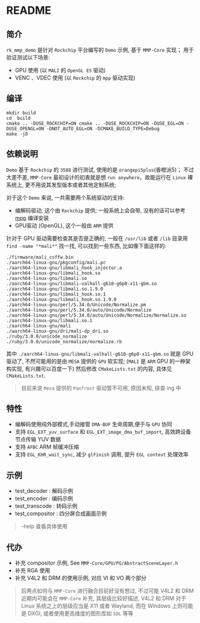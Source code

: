 # README

## 简介

`rk_mmp_demo` 是针对 `Rockchip` 平台编写的 `Demo` 示例, 基于 `MMP-Core` 实现；
用于验证测试以下场景:
- GPU 使用 (以 `MALI` 的 `OpenGL ES` 驱动)
- VENC 、VDEC 使用 (以 `Rockchip` 的 `mpp` 驱动实现)

## 编译

```shell
mkdir build
cd  build
cmake .. -DUSE_ROCKCHIP=ON cmake .. -DUSE_ROCKCHIP=ON -DUSE_EGL=ON -DUSE_OPENGL=ON -DNOT_AUTO_EGL=ON -DCMAKE_BUILD_TYPE=Debug
make -j8
```

## 依赖说明

`Demo` 基于 `Rockchip` 的 `3588` 进行测试, 使用的是 `orangepi5plus`(香橙派5)；
不过大差不差, `MMP-Core` 最初设计的初衷就是想 `run anywhere`，故能运行在 `Linux` 裸系统上, 更不用说其发型版本或者其他定制系统;

对于这个 `Demo` 来说, 一共需要两个系统驱动的支持:

- 编解码驱动, 这个由 `Rockchip` 提供; 一般系统上会自带, 没有的话可以参考 [mpp](https://github.com/rockchip-linux/mpp) 编译安装
- GPU驱动 (OpenGL), 这个一般由 `ARM` 提供

针对于 GPU 驱动需要检查其是否是正确的, 一般在 `/usr/lib` 或者 `/lib` 目录用 `find -name "*mali*"` 找一找, 可以找到一些东西, 比如像下面这样的:

```shell
./firmware/mali_csffw.bin
./aarch64-linux-gnu/pkgconfig/mali.pc
./aarch64-linux-gnu/libmali_hook_injector.a
./aarch64-linux-gnu/libmali_hook.so
./aarch64-linux-gnu/libmali.so
./aarch64-linux-gnu/libmali-valhall-g610-g6p0-x11-gbm.so
./aarch64-linux-gnu/libmali.so.1.9.0
./aarch64-linux-gnu/libmali_hook.so.1
./aarch64-linux-gnu/libmali_hook.so.1.9.0
./aarch64-linux-gnu/perl/5.34.0/Unicode/Normalize.pm
./aarch64-linux-gnu/perl/5.34.0/auto/Unicode/Normalize
./aarch64-linux-gnu/perl/5.34.0/auto/Unicode/Normalize/Normalize.so
./aarch64-linux-gnu/libmali.so.1
./aarch64-linux-gnu/mali
./aarch64-linux-gnu/dri/mali-dp_dri.so
./ruby/3.0.0/unicode_normalize
./ruby/3.0.0/unicode_normalize/normalize.rb
```

其中 `./aarch64-linux-gnu/libmali-valhall-g610-g6p0-x11-gbm.so` 就是 GPU 驱动了, 不然可能用的是由 `MESA` 提供的 `GPU` 软实现; (`MALI` 是 `ARM` GPU 的一种架构实现, 有兴趣可以百度一下)
然后修改 `CMakeLists.txt` 的内容, 具体见 `CMakeLists.txt`.

> 目前来说 `Mesa` 提供的 `Panfrost` 驱动暂不可用, 原因未知, 排查 ing 中

## 特性

- 编解码使用纯外部模式,手动接管 `DMA-BUF` 生命周期,便于与 `GPU` 协同
- 支持 `EGL_EXT_yuv_surface` 和 `EGL_EXT_image_dma_buf_import`, 高效跨设备节点传输 YUV 数据
- 支持 `AFBC` ARM 帧缓冲压缩
- 支持 `EGL_KHR_wait_sync`, 减少 `glFinish` 调用, 提升 `EGL context` 处理效率

## 示例

- test_decoder : 解码示例
- test_encoder : 编码示例
- test_transcode : 转码示例
- test_compositor : 四分屏合成画面示例

> -help 查看具体使用

## 代办

- 补充 compositor 示例, See `MMP-Core/GPU/PG/AbstractSceneLayer.h`
- 补充 RGA 使用
- 补充 V4L2 和 DRM 的使用示例, 对应 VI 和 VO 两个部分

> 后两点如何与 `MMP-Core` 进行融合目前好没有想过, 不过可能 V4L2 和 DRM 近期内可能会在 `MMP-Core` 补充,
> 其层级比较好描述, V4L2 和 DRM 对于 Linux 系统之上的层级应当是 X11 或者 Wayland, 而在 Windows 上则可能是 DXGI,
> 或者使用更高维度的图形库如 `SDL` 等等
